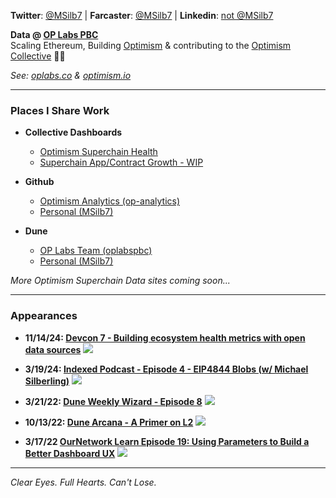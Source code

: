 <!-- ## Michael Silberling -->
<!-- ![image](https://user-images.githubusercontent.com/4006780/223618821-2463d2ea-41f9-41d7-914c-3bded756e733.png) -->

**Twitter**: [@MSilb7](https://twitter.com/MSilb7) | **Farcaster**: [@MSilb7](https://warpcast.com/msilb7) | **Linkedin**: [not @MSilb7](https://www.linkedin.com/in/michaelsilberling/)

**Data @ [OP Labs PBC](https://www.oplabs.co/)**<br>
Scaling Ethereum, Building [Optimism](https://www.optimism.io/) & contributing to the [Optimism Collective](https://www.optimism.io/vision) 🔴✨

*See: [oplabs.co](https://www.oplabs.co/) & [optimism.io](https://www.optimism.io/)*


---
### Places I Share Work

- **Collective Dashboards**
  - [Optimism Superchain Health](https://docs.google.com/spreadsheets/d/1f-uIW_PzlGQ_XFAmsf9FYiUf0N9l_nePwDVrw0D5MXY/edit?gid=584971628#gid=584971628)
  - [Superchain App/Contract Growth - WIP](https://app.hex.tech/61bffa12-d60b-484c-80b9-14265e268538/app/cd3f1525-08f0-4a49-a15a-b72f46f2a0d8/latest)

- **Github**
  - [Optimism Analytics (op-analytics)](https://github.com/ethereum-optimism/op-analytics)
  - [Personal (MSilb7)](https://github.com/MSilb7)
  
- **Dune**
  - [OP Labs Team (oplabspbc)](https://dune.com/oplabspbc)
  - [Personal (MSilb7)](https://dune.com/msilb7)

*More Optimism Superchain Data sites coming soon...*

---
### Appearances

- **11/14/24: [Devcon 7 - Building ecosystem health metrics with open data sources](https://www.youtube.com/watch?v=M9EQ-adPTrI)**
  [![](https://i.ytimg.com/vi/M9EQ-adPTrI/hqdefault.jpg)](https://www.youtube.com/watch?v=M9EQ-adPTrI)

- **3/19/24: [Indexed Podcast - Episode 4 - EIP4844 Blobs (w/ Michael Silberling)](https://www.youtube.com/watch?v=8IZGXcvKEVg)**
  [![](https://i.ytimg.com/vi/8IZGXcvKEVg/hqdefault.jpg)](https://www.youtube.com/watch?v=8IZGXcvKEVg)
  
- **3/21/22: [Dune Weekly Wizard - Episode 8](https://youtu.be/F5wu3c_EjzU)**
  [![](https://img.youtube.com/vi/F5wu3c_EjzU/maxresdefault.jpg)](https://youtu.be/F5wu3c_EjzU)
  
- **10/13/22: [Dune Arcana - A Primer on L2](https://youtu.be/sciPaCZGzcE)**
  [![](https://img.youtube.com/vi/sciPaCZGzcE/maxresdefault.jpg)](https://youtu.be/sciPaCZGzcE)
  
- **3/17/22 [OurNetwork Learn Episode 19: Using Parameters to Build a Better Dashboard UX](https://www.youtube.com/watch?v=OEyzrRkvY2w&list=PL_7kfUeJgSzz5Fltb2nivE_8xuAe2XTJl&index=19)**
  [![](https://img.youtube.com/vi/OEyzrRkvY2w/maxresdefault.jpg)](https://youtu.be/OEyzrRkvY2w)

---

*Clear Eyes. Full Hearts. Can't Lose.*
